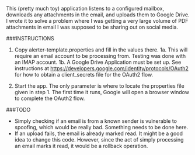 This (pretty much toy) application listens to a configured mailbox, downloads any attachments in the email, and uploads them to Google Drive.
I wrote it to solve a problem where I was getting a very large volume of PDF attachments in email I was supposed to be sharing out on social media.

###INSTRUCTIONS

1. Copy alerter-template.properties and fill in the values there.
1a. This will require an email account to be processing from. Testing was done with an IMAP account.
1b. A Google Drive Application must be set up. See instructions at https://developers.google.com/identity/protocols/OAuth2 for how to obtain a client_secrets file for the OAuth2 flow.

2. Start the app. The only parameter is where to locate the properties file given in step 1. The first time it runs, Google will open a browser window to complete the OAuth2 flow.

###TODO

* Simply checking if an email is from a known sender is vulnerable to spoofing, which would be really bad. Something needs to be done here.
* If an upload fails, the email is already marked read. It might be a good idea to change this code. However, since the act of simply processing an email marks it read, it would be a rollback operation.
